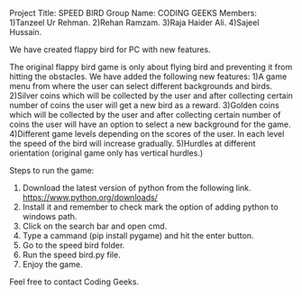 Project Title: SPEED BIRD
Group Name: CODING GEEKS
Members: 
1)Tanzeel Ur Rehman.
2)Rehan Ramzam.
3)Raja Haider Ali.
4)Sajeel Hussain.


We have created flappy bird for PC with new features.

The original flappy bird game is only about flying bird and preventing it from hitting the obstacles.
We have added the following new features:
1)A game menu from where the user can select different backgrounds and birds.	
2)Silver coins which will be collected by the user and after collecting certain number of coins the user will get a new bird as a reward.
3)Golden coins which will be collected by the user and after collecting certain number of coins the user will have an option to select a new background for the game.
4)Different game levels depending on the scores of the user. In each level the speed of the bird will increase gradually.
5)Hurdles at different orientation (original game only has vertical hurdles.)







Steps to run the game:

1) Download the latest version of python from the following link.
		https://www.python.org/downloads/
2) Install it and remember to check mark the option of adding python to windows path.
3) Click on the search bar and open cmd.
4) Type a cammand (pip install pygame) and hit the enter button.
5) Go to the speed bird folder.
6) Run the speed bird.py file.
7) Enjoy the game.



Feel free to contact Coding Geeks.
